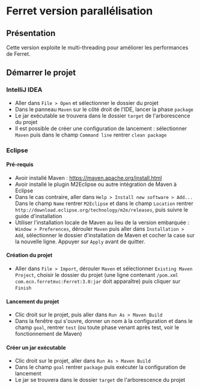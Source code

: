 # Ferret version parallélisation

## Présentation
Cette version exploite le multi-threading pour améliorer les performances de Ferret.


## Démarrer le projet
### IntelliJ IDEA
- Aller dans ``File > Open`` et sélectionner le dossier du projet
- Dans le panneau ``Maven`` sur le côté droit de l'IDE, lancer la phase ``package``
- Le jar exécutable se trouvera dans le dossier ``target`` de l'arborescence du projet
- Il est possible de créer une configuration de lancement : sélectionner ``Maven`` puis dans le champ ``Command line`` rentrer ``clean package``


### Eclipse
#### Pré-requis
- Avoir installé Maven : https://maven.apache.org/install.html
- Avoir installé le plugin M2Eclipse ou autre intégration de Maven à Eclipse
- Dans le cas contraire, aller dans ``` Help > Install new software > Add... ``` Dans le champ ``` Name ``` rentrer ``M2Eclipse`` et dans le champ ``Location`` rentrer ``http://download.eclipse.org/technology/m2e/releases``, puis suivre le guide d'installation
- Utiliser l'installation locale de Maven au lieu de la version embarquée : ``Window > Preferences``, dérouler ``Maven`` puis aller dans ``Installation > Add``, sélectionner le dossier d'installation de Maven et cocher la case sur la nouvelle ligne. Appuyer sur ``Apply`` avant de quitter.

#### Création du projet
- Aller dans ``File > Import``, dérouler ``Maven`` et sélectionner ``Existing Maven Project``, choisir le dossier du projet (une ligne contenant ``/pom.xml com.ecn.ferretmvc:Ferret:3.0:jar`` doit apparaître) puis cliquer sur ``Finish``

#### Lancement du projet
- Clic droit sur le projet, puis aller dans ``Run As > Maven Build``
- Dans la fenêtre qui s'ouvre, donner un nom à la configuration et dans le champ ``goal``, rentrer ``test`` (ou toute phase venant après test, voir le fonctionnement de Maven)

#### Créer un jar exécutable
- Clic droit sur le projet, aller dans ``Run As > Maven Build``
- Dans le champ ``goal`` rentrer ``package`` puis exécuter la configuration de lancement
- Le jar se trouvera dans le dossier ``target`` de l'arborescence du projet